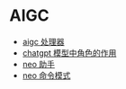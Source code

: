 # AIGC

- [aigc 处理器](aigc%E5%A4%84%E7%90%86%E5%99%A8.md)
- [chatgpt 模型中角色的作用](chatgpt%E6%A8%A1%E5%9E%8B%E4%B8%AD%E8%A7%92%E8%89%B2%E7%9A%84%E4%BD%9C%E7%94%A8.md)
- [neo 助手](neo%E5%8A%A9%E6%89%8B.md)
- [neo 命令模式](neo%E5%91%BD%E4%BB%A4%E6%A8%A1%E5%BC%8F.md)
